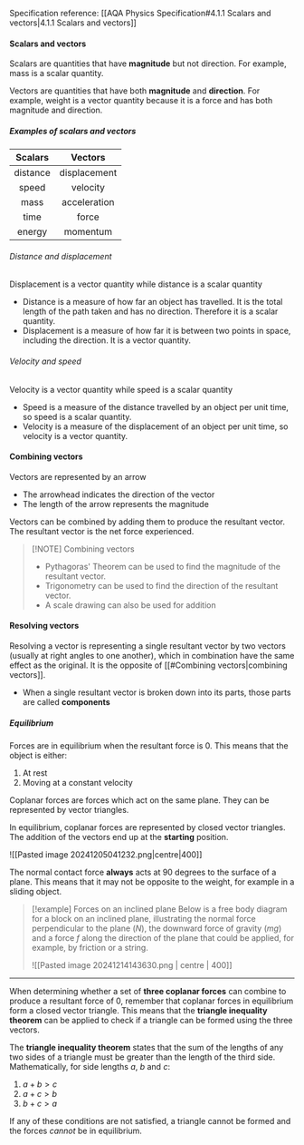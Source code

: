 Specification reference: [[AQA Physics Specification#4.1.1 Scalars and vectors|4.1.1 Scalars and vectors]] 

#### Scalars and vectors
Scalars are quantities that have **magnitude** but not direction. For example, mass is a scalar quantity.

Vectors are quantities that have both **magnitude** and **direction**. For example, weight is a vector quantity because it is a force and has both magnitude and direction.

##### Examples of scalars and vectors

| **Scalars** | **Vectors**  |
|:-----------:|:------------:|
|  distance   | displacement |
|    speed    |   velocity   |
|    mass     | acceleration |
|    time     |    force     |
|   energy    |   momentum   |
###### Distance and displacement

Displacement is a vector quantity while distance is a scalar quantity

- Distance is a measure of how far an object has travelled. It is the total length of the path taken and has no direction. Therefore it is a scalar quantity.
- Displacement is a measure of how far it is between two points in space, including the direction. It is a vector quantity.
###### Velocity and speed

Velocity is a vector quantity while speed is a scalar quantity

- Speed is a measure of the distance travelled by an object per unit time, so speed is a scalar quantity.
- Velocity is a measure of the displacement of an object per unit time, so velocity is a vector quantity.
#### Combining vectors

Vectors are represented by an arrow
- The arrowhead indicates the direction of the vector
- The length of the arrow represents the magnitude

Vectors can be combined by adding them to produce the resultant vector. The resultant vector is the net force experienced.


> [!NOTE] Combining vectors
> - Pythagoras' Theorem can be used to find the magnitude of the resultant vector.
> - Trigonometry can be used to find the direction of the resultant vector.
> - A scale drawing can also be used for addition

#### Resolving vectors
Resolving a vector is representing a single resultant vector by two vectors (usually at right angles to one another), which in combination have the same effect as the original. It is the opposite of [[#Combining vectors|combining vectors]].

- When a single resultant vector is broken down into its parts, those parts are called **components**
##### Equilibrium
Forces are in equilibrium when the resultant force is 0. This means that the object is either:
1. At rest
2. Moving at a constant velocity

Coplanar forces are forces which act on the same plane. They can be represented by vector triangles. 

In equilibrium, coplanar forces are represented by closed vector triangles. The addition of the vectors end up at the **starting** position.

![[Pasted image 20241205041232.png|centre|400]]

The normal contact force **always** acts at 90 degrees to the surface of a plane. This means that it may not be opposite to the weight, for example in a sliding object.

> [!example] Forces on an inclined plane
> Below is a free body diagram for a block on an inclined plane, illustrating the normal force 
perpendicular to the plane ($N$), the downward force of gravity ($mg$) and a force $f$ along the direction of the plane that could be applied, for example, by friction or a string. 
>
> ![[Pasted image 20241214143630.png | centre | 400]]

---

When determining whether a set of **three coplanar forces** can combine to produce a resultant force of 0, remember that coplanar forces in equilibrium form a closed vector triangle. This means that the **triangle inequality theorem** can be applied to check if a triangle can be formed using the three vectors.

The **triangle inequality theorem** states that the sum of the lengths of any two sides of a triangle must be greater than the length of the third side. Mathematically, for side lengths $a$, $b$ and $c$:

1. $a + b > c$
2. $a + c > b$
3. $b + c > a$

If any of these conditions are not satisfied, a triangle cannot be formed and the forces *cannot* be in equilibrium.